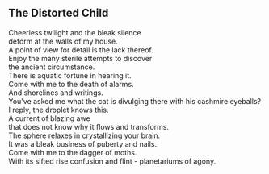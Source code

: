 The Distorted Child
-------------------
Cheerless twilight and the bleak silence  
deform at the walls of my house.  
A point of view for detail is the lack thereof.  
Enjoy the many sterile attempts to discover  
the ancient circumstance.  
There is aquatic fortune in hearing it.  
Come with me to the death of alarms.  
And shorelines and writings.  
You've asked me what the cat is divulging there with his cashmire eyeballs?  
I reply, the droplet knows this.  
A current of blazing awe  
that does not know why it flows and transforms.  
The sphere relaxes in crystallizing your brain.  
It was a bleak business of puberty and nails.  
Come with me to the dagger of moths.  
With its sifted rise confusion and flint - planetariums of agony.  
